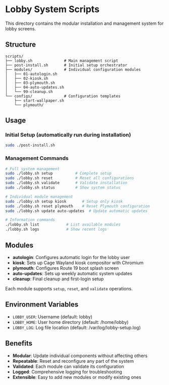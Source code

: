 # Lobby System Scripts

This directory contains the modular installation and management system for lobby screens.

## Structure

```
scripts/
├── lobby.sh              # Main management script
├── post-install.sh       # Initial setup orchestrator
├── modules/              # Individual configuration modules
│   ├── 01-autologin.sh
│   ├── 02-kiosk.sh
│   ├── 03-plymouth.sh
│   ├── 04-auto-updates.sh
│   └── 99-cleanup.sh
└── configs/              # Configuration templates
    ├── start-wallpaper.sh
    └── plymouth/
```

## Usage

### Initial Setup (automatically run during installation)
```bash
sudo ./post-install.sh
```

### Management Commands
```bash
# Full system management
sudo ./lobby.sh setup          # Complete setup
sudo ./lobby.sh reset          # Reset all configurations
sudo ./lobby.sh validate       # Validate installation
sudo ./lobby.sh status         # Show system status

# Individual module management  
sudo ./lobby.sh setup kiosk       # Setup only kiosk
sudo ./lobby.sh reset plymouth    # Reset Plymouth configuration
sudo ./lobby.sh update auto-updates  # Update automatic updates

# Information commands
./lobby.sh list            # List available modules
./lobby.sh logs            # Show recent logs
```

## Modules

- **autologin**: Configures automatic login for the lobby user
- **kiosk**: Sets up Cage Wayland kiosk compositor with Chromium
- **plymouth**: Configures Route 19 boot splash screen
- **auto-updates**: Sets up weekly automatic system updates
- **cleanup**: Final cleanup and first-login setup

Each module supports `setup`, `reset`, and `validate` operations.

## Environment Variables

- `LOBBY_USER`: Username (default: lobby)
- `LOBBY_HOME`: User home directory (default: /home/lobby)  
- `LOBBY_LOG`: Log file location (default: /var/log/lobby-setup.log)

## Benefits

- **Modular**: Update individual components without affecting others
- **Repeatable**: Reset and reconfigure any part of the system
- **Validated**: Each module can validate its configuration
- **Logged**: Comprehensive logging for troubleshooting
- **Extensible**: Easy to add new modules or modify existing ones